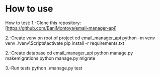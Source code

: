 
# How to use

How to test: 
1.-Clone this repository:  [https://github.com/BaniMontoya/email-manager-api]

2.-Create venv on root of project 
cd email_manager_api
python -m venv venv
 .\venv\Scripts\activate 
 pip install -r requirements.txt

2.-Create database 
cd email_manager_api
python manage.py makemigrations
python manage.py migrate 

3.-Run tests
python .\manage.py test

